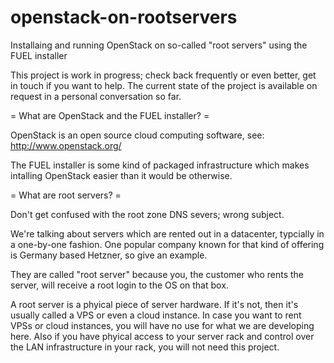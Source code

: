 # openstack-on-rootservers
Installaing and running OpenStack on so-called "root servers" using the FUEL installer

This project is work in progress; check back frequently or even better, get in touch if you want to help.
The current state of the project is available on request in a personal conversation so far.

= What are OpenStack and the FUEL installer? =

OpenStack is an open source cloud computing software, see: http://www.openstack.org/

The FUEL installer is some kind of packaged infrastructure which makes intalling OpenStack easier than it would be otherwise.

= What are root servers? =

Don't get confused with the root zone DNS severs; wrong subject.

We're talking about servers which are rented out in a datacenter, typcially in a one-by-one fashion. One popular company known for that kind of offering is Germany based Hetzner, so give an example.

They are called "root server" because you, the customer who rents the server, will receive a root login to the OS on that box.

A root server is a phyical piece of server hardware. If it's not, then it's usually called a VPS or even a cloud instance. In case you want to rent VPSs or cloud instances, you will have no use for what we are developing here. Also if you have phyical access to your server rack and control over the LAN infrastructure in your rack, you will not need this project.
